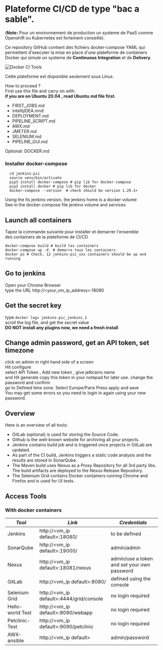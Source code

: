 # Plateforme CI/CD de type "bac a sable".
(**Note:** Pour un environnement de production un systeme de PaaS comme Openshift ou Kubernetes est fortement conseille). 

Ce repository GitHub contient des fichiers docker-compose YAML 
qui permettent d'executer la mise en place d'une plateforme de containers
Docker qui simule un systeme de **Continuous** **Integration** et de **Delivery**. 

![Docker CI Tools](screenshots/latest_schema.jpg)

Cette plateforme est disponible seulement sous Linux. 

How to proceed ?  
First use this file and carry on with:     
**if you are on Ubuntu 20.04 , read Ubuntu.md file first.**  
 * FIRST_JOBS.md
 * IntellijIDEA.mnd
 * DEPLOYMENT.md
 * PIPELINE_SCRIPT.md
 * AWX.md  
 * JMETER.md  
 * SELENIUM.md  
 * PIPELINE_GUI.md  
   
Optional: DOCKER.md 
<!-- 
## Pre-requis pour Centos 7
```
sudo yum -y update   # update all packages 
sudo yum -y install git wget   # install git and wget 
sudo yum -y install epel-release  # added extra packages
sudo yum -y install htop iotop iftop  # added monitoring tools
//Fork  
//     https://github.com/crunchy-devops/jenkins-pic.git
and git clone your personnal repository of jenkins-pic
git clone https://github.com/<your-repo>/jenkins-pic.git
cd jenkins-pic  
```
**Attention A NE PAS FAIRE les commandes suivantes, CHOISIR UNE INSTALLATION PAR ANSIBLE**
### Installation de la derniere version de Docker sous Centos 
L'installation de Docker necessite certains packages.
```
sudo yum install -y yum-utils \
  device-mapper-persistent-data \
  lvm2
```
Ensuite nous devons mettre en place le lien vers le repository Docker.
```
sudo yum-config-manager \
    --add-repo \
    https://download.docker.com/linux/centos/docker-ce.repo
```
Installer la derniere version de Docker et de ses packages client et containerd.io
```
 sudo yum install docker-ce docker-ce-cli containerd.io
```
Lancer le daemon Docker 
```
sudo systemctl start docker
```
Placer un lien symbolique pour que le daemon Docker demarre automatiquement meme si le host est reboote. 
```
sudo systemctl enable docker
```

## Ou par une installation de Docker avec un script Ansible 
### Packages de pre-requis pour installer Ansible 
```
sudo yum -y install python3 
```

### Set up a python virtualenv, and install ansible
```shell script
  # in the jenkins-pic directory 
  cd jenkins-pic
  python3 -m venv venv  # install virtualenv module dans la directory venv
  source venv/bin/activate # activate the python virtualenv
  pip3 install wheel  # install pip package wheel for permission usage
  pip3 install --upgrade pip
  pip3 install ansible # install ansible
  ansible --version  # check, should be version 2.10.5
```

### Lancement de la commande ansible-playbook qui va installer Docker
```
  ansible-playbook -i inventory  playbook.yml
```

Please log out and log in again of your shell screen for 
the changes take effect. 
```shell script
   docker ps    # check if docker is up and running 
```
-->

### Installer docker-compose 
```shell script
  cd jenkins-pic
  source venv/bin/activate
  pip3 install docker-compose # pip lib for docker-compose
  pip3 install docker # pip lib for docker 
  docker-compose --version  # check should be version 1.29.1+
```
Using the lts jenkins version, the jenkins home is a docker volume   
See in the docker-compose file jenkins volume and services  

## Launch all containers
Tapez la commande suivante pour installer et demarrer l'ensemble   
des containers de la plateforme de CI/CD
```shell
docker-compose build # build les containers 
docker-compose up -d  # demarre tous les containers
docker ps # Check, 12 jenkins-pic_xxx containers should be up and running
```

## Go to jenkins
Open your Chrome Browser    
type the URL  http://<your_vm_ip_address>:18080   

## Get the secret key 
type ``` docker logs jenkins-pic_jenkins_1 ```  
scroll the log file, and get the secret value  
**DO NOT install any plugins now, we need a fresh install** 

## Change admin password, get an API token, set timezone
click on admin in right hand side of a screen  
Hit configure  
select API Token , Add new token , give jetbrains name  
and Hit generate 
copy this token in your notepad for later use. 
change the password and confirm  
go to Defined time zone. Select Europe/Paris
Press apply and save  
You may get some errors so you need to login in again using your new password. 

## Overview
Here is an overview of all tools:
- GitLab (optional) is used for storing the Source Code.
- Github is the well-known website for archiving all your projects.
- Jenkins contains build job and is triggered once projects in GitLab are updated.
- As part of the CI build, Jenkins triggers a static code analysis and the results are stored in SonarQube.
- The Maven build uses Nexus as a Proxy Repository for all 3rd party libs. The build artifacts are deployed to the Nexus Release Repository.
- The Selenium Grid contains Docker containers running Chrome and Firefox and is used for UI tests.

## Access Tools
### With docker containers
| *Tool* | *Link* | *Credentials* |
| ------------- | ------------- | ------------- |
| Jenkins | http://<vm_ip default>:18080/ | to be defined |
| SonarQube | http://<vm_ip default>:19000/ | admin/admin |
| Nexus | http://<vm_ip default>:18081/nexus | admin/use a token and set your own password |
| GitLab | http://<vm_ip default>:8080/ | defined using the console |
| Selenium Grid | http://<vm_ip default>:4444/grid/console | no login required |
| Hello-world Test | http://<vm_ip default>:8090/webapp | no login required |
| Petclinic-Test | http://<vm_ip default>:9090/petclinic | no login required |
| AWX-ansible| http://<vm_ip default> | admin/password |

